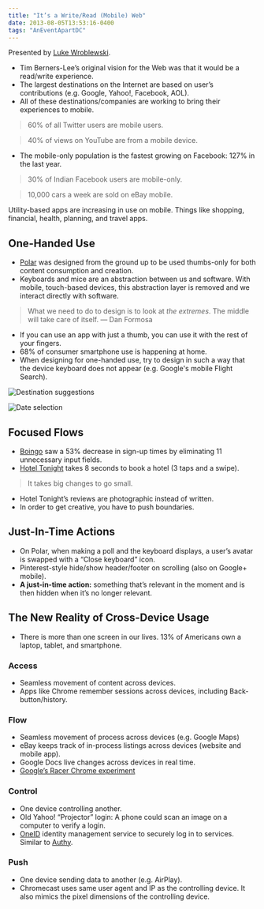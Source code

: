 ```yaml
---
title: "It’s a Write/Read (Mobile) Web"
date: 2013-08-05T13:53:16-0400
tags: "AnEventApartDC"
---
```


Presented by [Luke Wroblewski](http://www.lukew.com/).

- Tim Berners-Lee’s original vision for the Web was that it would be a read/write experience.
- The largest destinations on the Internet are based on user’s contributions (e.g. Google, Yahoo!, Facebook, AOL).
- All of these destinations/companies are working to bring their experiences to mobile.

> 60% of all Twitter users are mobile users.

> 40% of views on YouTube are from a mobile device.

- The mobile-only population is the fastest growing on Facebook: 127% in the last year.

> 30% of Indian Facebook users are mobile-only.

> 10,000 cars a week are sold on eBay mobile.

Utility-based apps are increasing in use on mobile. Things like shopping, financial, health, planning, and travel apps.


## One-Handed Use

- [Polar](http://polarb.com/) was designed from the ground up to be used thumbs-only for both content consumption and creation.
- Keyboards and mice are an abstraction between us and software. With mobile, touch-based devices, this abstraction layer is removed and we interact directly with software.

> What we need to do to design is to look at _the extremes_. The middle will take care of itself. — Dan Formosa

- If you can use an app with just a thumb, you can use it with the rest of your fingers.
- 68% of consumer smartphone use is happening at home.
- When designing for one-handed use, try to design in such a way that the device keyboard does not appear (e.g. Google's mobile Flight Search).

![Destination suggestions](http://f.cl.ly/items/0Z3q1M1j1y2F2R211L17/August_05__2013_at_0228PM.png)

![Date selection](http://f.cl.ly/items/370E3J3L2W1j1U3Z0g1P/August_05__2013_at_0229PM.png)


## Focused Flows

- [Boingo](http://www.boingo.com/) saw a 53% decrease in sign-up times by eliminating 11 unnecessary input fields.
- [Hotel Tonight](http://www.hoteltonight.com/) takes 8 seconds to book a hotel (3 taps and a swipe).

> It takes big changes to go small.

- Hotel Tonight’s reviews are photographic instead of written.
- In order to get creative, you have to push boundaries.


## Just-In-Time Actions

- On Polar, when making a poll and the keyboard displays, a user’s avatar is swapped with a “Close keyboard” icon.
- Pinterest-style hide/show header/footer on scrolling (also on Google+ mobile).
- **A just-in-time action:** something that’s relevant in the moment and is then hidden when it’s no longer relevant.


## The New Reality of Cross-Device Usage

- There is more than one screen in our lives. 13% of Americans own a laptop, tablet, and smartphone.

### Access

- Seamless movement of content across devices.
- Apps like Chrome remember sessions across devices, including Back-button/history.

### Flow

- Seamless movement of process across devices (e.g. Google Maps)
- eBay keeps track of in-process listings across devices (website and mobile app).
- Google Docs live changes across devices in real time.
- [Google’s Racer Chrome experiment](http://g.co/racer)

### Control

- One device controlling another.
- Old Yahoo! “Projector” login: A phone could scan an image on a computer to verify a login.
- [OneID](https://www.oneid.com/) identity management service to securely log in to services. Similar to [Authy](https://www.authy.com/).

### Push

- One device sending data to another (e.g. AirPlay).
- Chromecast uses same user agent and IP as the controlling device. It also mimics the pixel dimensions of the controlling device.
